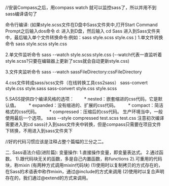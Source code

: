 //安装Compass之后，用compass watch 就可以监控sass了，所以并用不到sass编译语句了

命令行编译:
  (如果style.scss文件在D盘中Sass文件夹中,打开Start Command Prompt之后输入dos命令 d: 进入到D盘，然后输入 cd Sass 进入到Sass文件夹中，最后输入单个文件转换命令:例如：sass style.scss style.css )
   1.单文件转换命令
    sass style.scss style.css

   2.单文件监听命令
    sass --watch style.scss:style.css
    (--watch代表一直监听着style.scss?只要在编辑器上更新了scss就会自动更新style.css)

  3.文件夹监听命令
    sass --watch sassFileDirectory:cssFileDirectory

  4.css文件转成sass/scss文件（在线转换工具css2sass）
    sass-convert style.css style.sass
    sass-convert style.css style.scss

  5.SASS提供四个编译风格的选项：
  　　* nested：嵌套缩进的css代码，它是默认值。
  　　* expanded：没有缩进的、扩展的css代码。
  　　* compact：简洁格式的css代码。
  　　* compressed：压缩后的css代码。
    生产环境当中，一般使用最后一个选项。
      sass --style compressed test.scss test.css  注意初次编译需要进入到cd sass计入到sass文件夹中转换，但是compass只需要在项目文件下转换，不用进入到sass文件夹下


//好的代码习惯应该是注释占整个篇幅的三分之二。


二. Sass语法介绍(进阶篇):
变量操作:
    1.直接操作变量，即变量表达式。
    2.通过函数。
        1).跟代码块无关的函数，多是自己内置函数，称functions
        2).可重用的代码块，称mixin (有两种方式调用mixin代码块)
            (1)使用时以复制拷贝的方式存在的，在Sass的术语表中称作mixin，通过@include的方式来调用
            (2)使用时以复合声明存在的，我们通过@extend的方式来调用。


